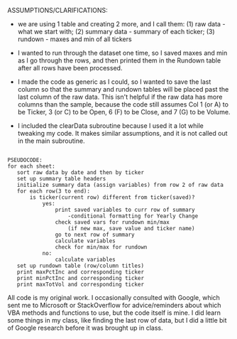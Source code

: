 ASSUMPTIONS/CLARIFICATIONS:

- we are using 1 table and creating 2 more, and I call them:
    (1) raw data - what we start with;
    (2) summary data - summary of each ticker;
    (3) rundown - maxes and min of all tickers

- I wanted to run through the dataset one time, so I saved maxes and min as I go through the rows, and then printed them in the Rundown table after all rows have been processed.

- I made the code as generic as I could, so I wanted to save the last column so that the summary and rundown tables will be placed past the last column of the raw data. This isn't helpful if the raw data has more columns than the sample, because the code still assumes Col 1 (or A) to be Ticker, 3 (or C) to be Open, 6 (F) to be Close, and 7 (G) to be Volume.

- I included the clearData subroutine because I used it a lot while tweaking my code. It makes similar assumptions, and it is not called out in the main subroutine.

~~~~~~~~~~~~~~~~~~~~~~~~~~~~~~~~~~~~~~~~~~~~~~~~~~~~~~~~~~

PSEUDOCODE:
for each sheet:
   sort raw data by date and then by ticker
   set up summary table headers
   initialize summary data (assign variables) from row 2 of raw data
   for each row(3 to end):
       is ticker(current row) different from ticker(saved)?
           yes:
               print saved variables to curr row of summary
                   -conditional formatting for Yearly Change
               check saved vars for rundown min/max
                   (if new max, save value and ticker name)
               go to next row of summary
               calculate variables
               check for min/max for rundown
           no:
               calculate variables
   set up rundown table (row/column titles)
   print maxPctInc and corresponding ticker
   print minPctInc and corresponding ticker
   print maxTotVol and corresponding ticker

~~~~~~~~~~~~~~~~~~~~~~~~~~~~~~~~~~~~~~~~~~~~~~~~~~~~~~~~~~

All code is my original work. I occasionally consulted with Google, which sent me to Microsoft or StackOverflow for advice/reminders about which VBA methods and functions to use, but the code itself is mine. I did learn some things in my class, like finding the last row of data, but I did a little bit of Google research before it was brought up in class.